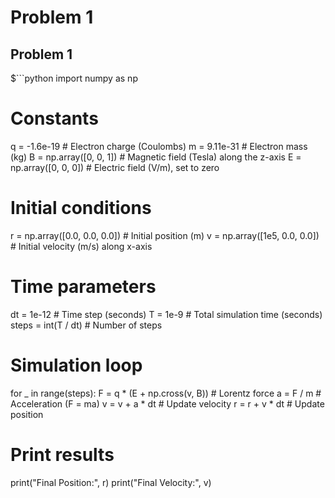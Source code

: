 # Problem 1

## Problem 1

$```python
import numpy as np

# Constants
q = -1.6e-19   # Electron charge (Coulombs)
m = 9.11e-31   # Electron mass (kg)
B = np.array([0, 0, 1])  # Magnetic field (Tesla) along the z-axis
E = np.array([0, 0, 0])  # Electric field (V/m), set to zero

# Initial conditions
r = np.array([0.0, 0.0, 0.0])  # Initial position (m)
v = np.array([1e5, 0.0, 0.0])   # Initial velocity (m/s) along x-axis

# Time parameters
dt = 1e-12    # Time step (seconds)
T = 1e-9      # Total simulation time (seconds)
steps = int(T / dt)  # Number of steps

# Simulation loop
for _ in range(steps):
    F = q * (E + np.cross(v, B))  # Lorentz force
    a = F / m  # Acceleration (F = ma)
    v = v + a * dt  # Update velocity
    r = r + v * dt  # Update position

# Print results
print("Final Position:", r)
print("Final Velocity:", v)
```$